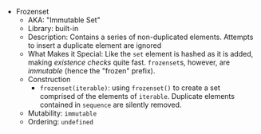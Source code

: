 * Frozenset
    * AKA: "Immutable Set"
    * Library: built-in
    * Description: Contains a series of non-duplicated elements. Attempts to insert a duplicate element are ignored
    * What Makes it Special: Like the `set` element is hashed as it is added, making *existence checks* 
      quite fast. `frozenset`s, however, are *immutable* (hence the "frozen" prefix).
    * Construction
        * `frozenset(iterable)`: using `frozenset()` to create a set comprised of the
          elements of `iterable`. Duplicate elements contained in `sequence` are
          silently removed.
    * Mutability: `immutable`
    * Ordering: `undefined`
